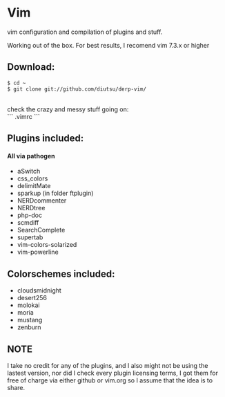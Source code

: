 # Vim

vim configuration and compilation of plugins and stuff.

Working out of the box.  For best results, I recomend vim 7.3.x or higher

## Download:
```
$ cd ~
$ git clone git://github.com/diutsu/derp-vim/
```
<br>
check the crazy and messy stuff going on:<br>
```
.vimrc
```


## Plugins included:
#### All via pathogen  
- aSwitch
- css_colors
- delimitMate
- sparkup (in folder ftplugin)
- NERDcommenter
- NERDtree
- php-doc
- scmdiff
- SearchComplete
- supertab
- vim-colors-solarized
- vim-powerline

## Colorschemes included:

- cloudsmidnight
- desert256
- molokai
- moria
- mustang
- zenburn

## NOTE
I take no credit for any of the plugins, and I also might not be using the lastest version, nor did I check every plugin licensing terms, I got them for free of charge via either github or vim.org so I assume that the idea is to share.
